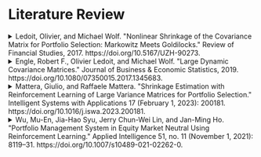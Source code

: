 # Literature Review

<details>
<summary>
Ledoit, Olivier, and Michael Wolf. "Nonlinear Shrinkage of the Covariance Matrix for Portfolio Selection: Markowitz Meets Goldilocks." Review of Financial Studies, 2017. https://doi.org/10.5167/UZH-90273.
</summary>
**Methodology:** Authors develop a nonlinear shrinkage estimator for the covariance matrix that is tailored to Markowitz portfolio selection. The estimator has O(N) degrees of freedom and is proven to be asymptotically optimal.

**Network Architecture:** The paper does not involve deep learning or neural networks.

**Algorithms:** The authors derive an analytical formula for the optimal nonlinear shrinkage of the sample eigenvalues that minimizes the asymptotic limit of the portfolio loss function. For N dimensions we have N eigenvalues, thus N degrees of freedom.

**Training and Testing Data:** The method does not involve training data. It is evaluated on historical daily and monthly stock return data. The lookback window for estimation of the covariance matrix can be thought of as training data, in which case a variety are used in their robustness analysis.

**Evaluation Metrics and Criteria:** The proposed estimator is evaluated based on the out-of-sample standard deviation and Sharpe ratio of portfolio returns. A total of 11 approaches are compared.

**Results:** The nonlinear shrinkage estimator outperforms alternatives including linear shrinkage and sample covariance matrix in backtests.

**Conclusions:** The nonlinear shrinkage estimator with O(N) degrees of freedom is superior for portfolio selection compared to previous methods with O(1) or O(N^2) degrees of freedom.

**Acknowledged Limitations:** The method assumes no a priori knowledge about the orientation of the covariance matrix eigenvectors. Performance could potentially be further improved by incorporating such information.

**Suggestions for Future Work:** The authors suggest extending the nonlinear shrinkage approach to non-rotation equivariant situations and incorporating time-dependence in returns.
</details>

<details>
<summary>
Engle, Robert F., Olivier Ledoit, and Michael Wolf. "Large Dynamic Covariance Matrices." Journal of Business & Economic Statistics, 2019. https://doi.org/10.1080/07350015.2017.1345683.
</summary>
**Methodology:** Proposes combining two statistical methods - composite likelihood and nonlinear shrinkage - to improve estimation of the Dynamic Conditional Correlation (DCC) model for large covariance matrices.
</details>

<details>
<summary>
Mattera, Giulio, and Raffaele Mattera. "Shrinkage Estimation with Reinforcement Learning of Large Variance Matrices for Portfolio Selection." Intelligent Systems with Applications 17 (February 1, 2023): 200181. https://doi.org/10.1016/j.iswa.2023.200181.
</summary>
**Methodology:** Proposes a new shrinkage estimator for large covariance matrices based on deep reinforcement learning. The shrinkage intensity is optimized by a policy gradient agent to maximize the Sharpe ratio of the resulting minimum variance portfolio.

**Network Architecture:** Two architectures are used - a fully connected network for the Policy Gradient Agent (PGA) and a Gated Recurrent Unit (GRU) for the Recurrent Policy Gradient Agent (RPGA). The PGA has 3 hidden layers with 128, 64, and 8 nodes. The RPGA has 2 GRU layers with 256 and 128 nodes.  

**Algorithms:** Policy gradient algorithms are used to learn the optimal policy for selecting the shrinkage intensity. The PGA uses SGD with momentum while the RPGA uses Adam. The reward is the portfolio Sharpe ratio.

**Training and Testing Data:** 200 industry portfolio monthly returns from 1963-2022 (T=706 observations). Rolling window cross-validation is used with L=36 or 72 months for training and the rest for out-of-sample testing.

**Evaluation Metrics:** Out-of-sample Sharpe ratio and value-at-risk (VaR). Statistical tests are used to compare Sharpe ratios.

**Results:** The RPGA significantly outperforms existing methods, achieving a Sharpe ratio of 0.69 with L=36 vs 0.27-0.28 for others. It also has lower VaR. With L=72, RPGA Sharpe is 0.61 vs 0.28-0.33 for others.

**Conclusions:** The proposed RPGA shrinkage approach provides superior out-of-sample performance for minimum variance portfolios in high dimensions.

**Limitations:** The methods are demonstrated on a single dataset. Computational complexity and training time are not analyzed.

**Future Work:** Apply the framework to other covariance-based analyses and datasets. Consider computational optimizations.
</details>

<details>
<summary>
Wu, Mu-En, Jia-Hao Syu, Jerry Chun-Wei Lin, and Jan-Ming Ho. "Portfolio Management System in Equity Market Neutral Using Reinforcement Learning." Applied Intelligence 51, no. 11 (November 1, 2021): 8119–31. https://doi.org/10.1007/s10489-021-02262-0.
</summary>

**RL Allocation Variant:** asset weight assignment

**Reward functions:** Return, Sharpe

**Performance metrics:** Return, Sharpe, MDD, Profit Factor

**Methodology:** Equity market neutral portfolio constructed by training one long and one short RL model.

**Features:** OHLC

**Network Architecture:** Two neural network architectures - a CNN and an RNN. The CNN uses convolutional layers, dense layers, and a softmax output layer. The RNN uses an LSTM layer followed by dense and softmax layers. Details like number of layers, neurons, etc are provided in Tables 1 and 2.    

**Algorithms:** No specifics. The CNN and RNN serving as the policy networks in the RL framework. The paper also proposes a novel reward function based on the Sharpe ratio.

**Train/Test Data:** The dataset consists of daily OHLC stock price data. The TW50 stock dataset from Aug 2015 - Jul 2017 is used for training, and Aug 2017 - Jul 2019 for testing.

**Evaluation Metrics:** Total return, Sharpe ratio, maximum drawdown, and profit factor are used to evaluate the performance.

**Results:** The proposed Sharpe ratio reward function outperforms the return-based reward, giving 39% higher returns and 13.7% lower drawdown. The CNN model outperforms RNN in returns and Sharpe ratio. The PMS outperforms benchmarks on TW50 and traditional stock datasets.

**Conclusions:** The PMS with CNN and novel Sharpe ratio reward is an effective portfolio management system with good profitability and low risk. It can support decision making for resource allocation in stock trading.

**Limitations:** No explicit limitations are acknowledged, but the performance on the financial dataset was inferior to benchmarks.

**Future Work:** No concrete future work directions are suggested.
</details>
